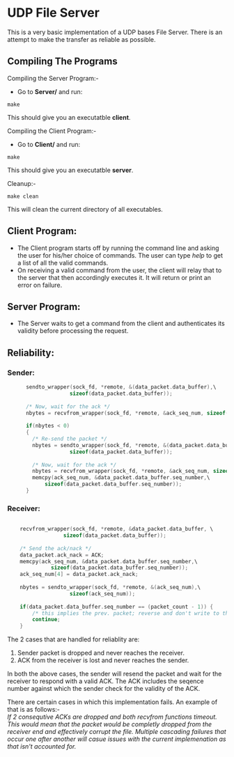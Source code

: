 # UDP File Server

This is a very basic implementation of a UDP bases File Server. There is an attempt to make the transfer as reliable as possible. 

## Compiling The Programs

Compiling the Server Program:-
* Go to **Server/** and run:
```
make
```
This should give you an executatble **client**.

Compiling the Client Program:-
* Go to **Client/** and run:
```
make
```
This should give you an executatble **server**.

Cleanup:-
```
make clean
```
This will clean the current directory of all executables.

## Client Program:

* The Client program starts off by running the command line and asking the user for his/her choice of commands. The user can type *help* to get a list of all the valid commands.
* On receiving a valid command from the user, the client will relay that to the server that then accordingly executes it. It will return or print an error on failure. 

## Server Program:

* The Server waits to get a command from the client and authenticates its validity before processing the request.

## Reliability:

### Sender:

```c
      sendto_wrapper(sock_fd, *remote, &(data_packet.data_buffer),\
                    sizeof(data_packet.data_buffer));
    
      /* Now, wait for the ack */
      nbytes = recvfrom_wrapper(sock_fd, *remote, &ack_seq_num, sizeof(ack_seq_num));
         
      if(nbytes < 0) 
      {
        /* Re-send the packet */
        nbytes = sendto_wrapper(sock_fd, *remote, &(data_packet.data_buffer),\
                    sizeof(data_packet.data_buffer));
        
        /* Now, wait for the ack */
        nbytes = recvfrom_wrapper(sock_fd, *remote, &ack_seq_num, sizeof(ack_seq_num));
        memcpy(ack_seq_num, &data_packet.data_buffer.seq_number,\
            sizeof(data_packet.data_buffer.seq_number));
      }

```

### Receiver:

```c

    recvfrom_wrapper(sock_fd, *remote, &data_packet.data_buffer, \
                  sizeof(data_packet.data_buffer));
  
    /* Send the ack/nack */
    data_packet.ack_nack = ACK;
    memcpy(ack_seq_num, &data_packet.data_buffer.seq_number,\
              sizeof(data_packet.data_buffer.seq_number));
    ack_seq_num[4] = data_packet.ack_nack;
    
    nbytes = sendto_wrapper(sock_fd, *remote, &(ack_seq_num),\
                    sizeof(ack_seq_num));
    
    if(data_packet.data_buffer.seq_number == (packet_count - 1)) {
        /* this implies the prev. packet; reverse and don't write to the file*/
        continue;
    }

```

The 2 cases that are handled for reliablity are:
1. Sender packet is dropped and never reaches the receiver.
2. ACK from the receiver is lost and never reaches the sender. 

In both the above cases, the sender will resend the packet and wait for the receiver to respond with a valid ACK. The ACK includes the seqence number against which the sender check for the validity of the ACK.

There are certain cases in which this implementation fails. An example of that is as follows:-  
_If 2 consequtive ACKs are dropped and both recvfrom functions timeout. This would mean that the packet would be completly dropped from the receiver end and effectively corrupt the file. Multiple cascading failures that occur one after another will casue issues with the current implemenation as that isn't accounted for._

